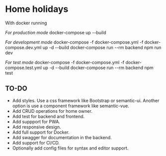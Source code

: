 # Home holidays

With docker running

*For production mode*
docker-compose up --build

*For development mode*
docker-compose -f docker-compose.yml -f docker-compose.dev.yml up -d --build
docker-compose run --rm backend npm run dev

*For test mode*
docker-compose -f docker-compose.yml -f docker-compose.test.yml up -d --build
docker-compose run --rm backend npm test

## TO-DO
- Add styles. Use a css framework like Bootstrap or semantic-ui. Another option is use a component framework like semantic-vue.
- Add CRUD operations for home owner.
- Add test for backend and frontend.
- Add suppport for PWA.
- Add responsive design.
- Add full support for Docker.
- Add swagger for documentation in the backend.
- Add support for CI/CD.
- Optionally add config files for syntax and editor support.